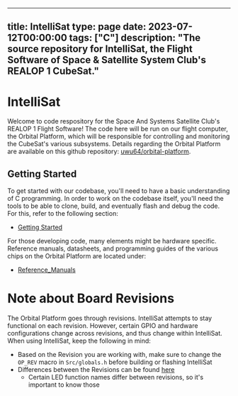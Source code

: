 
---
title: IntelliSat
type: page
date: 2023-07-12T00:00:00
tags: ["C"]
description: "The source repository for IntelliSat, the Flight Software of Space & Satellite System Club's REALOP 1 CubeSat."
---


# IntelliSat
Welcome to code respository for the Space And Systems Satellite Club's REALOP 1 Flight Software! The code here will be run on our flight computer, the Orbital Platform, which will be responsible for controlling and monitoring the CubeSat's various subsystems. Details regarding the Orbital Platform are available on this github repository: [uwu64/orbital-platform](https://github.com/uwu64/orbital-platform).

## Getting Started
To get started with our codebase, you'll need to have a basic understanding of C programming. 
In order to work on the codebase itself, you'll need the tools to be able to clone, build, and eventually flash and debug the code. For this, refer to the following section:
- [Getting Started](./Manuals/Getting_Started.md)

For those developing code, many elements might be hardware specific. Reference manuals, datasheets, and programming guides of the various chips on the Orbital Platform are located under:
- [Reference_Manuals](./Manuals/Reference_Manuals/)

# Note about Board Revisions
The Orbital Platform goes through revisions. IntelliSat attempts to stay functional on each revision. However, certain GPIO and hardware configurations change across revisions, and thus change within IntelliSat. When using IntelliSat, keep the following in mind:
- Based on the Revision you are working with, make sure to change the `OP_REV` macro in `Src/globals.h` before building or flashing IntelliSat
- Differences between the Revisions can be found [here](./Manuals/OrbitalPlatform_Hardware/OP_Hardware.md)
    - Certain LED function names differ between revisions, so it's important to know those